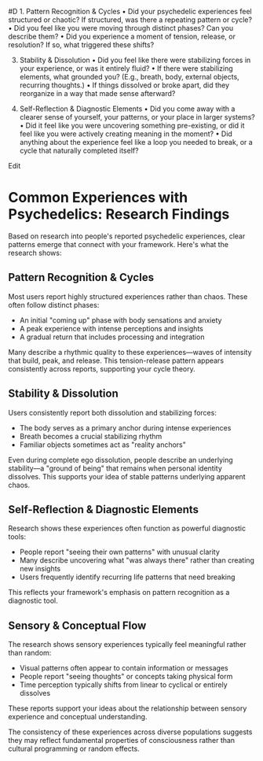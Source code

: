  #D 1. Pattern Recognition & Cycles • Did your psychedelic experiences feel structured or chaotic? If structured, was there a repeating pattern or cycle? • Did you feel like you were moving through distinct phases? Can you describe them? • Did you experience a moment of tension, release, or resolution? If so, what triggered these shifts?
    

    
3. Stability & Dissolution • Did you feel like there were stabilizing forces in your experience, or was it entirely fluid? • If there were stabilizing elements, what grounded you? (E.g., breath, body, external objects, recurring thoughts.) • If things dissolved or broke apart, did they reorganize in a way that made sense afterward?
    
4. Self-Reflection & Diagnostic Elements • Did you come away with a clearer sense of yourself, your patterns, or your place in larger systems? • Did it feel like you were uncovering something pre-existing, or did it feel like you were actively creating meaning in the moment? • Did anything about the experience feel like a loop you needed to break, or a cycle that naturally completed itself?
    

    

Edit

# Common Experiences with Psychedelics: Research Findings

Based on research into people's reported psychedelic experiences, clear patterns emerge that connect with your framework. Here's what the research shows:

## Pattern Recognition & Cycles

Most users report highly structured experiences rather than chaos. These often follow distinct phases:

- An initial "coming up" phase with body sensations and anxiety
- A peak experience with intense perceptions and insights
- A gradual return that includes processing and integration

Many describe a rhythmic quality to these experiences—waves of intensity that build, peak, and release. This tension-release pattern appears consistently across reports, supporting your cycle theory.



## Stability & Dissolution

Users consistently report both dissolution and stabilizing forces:

- The body serves as a primary anchor during intense experiences
- Breath becomes a crucial stabilizing rhythm
- Familiar objects sometimes act as "reality anchors"

Even during complete ego dissolution, people describe an underlying stability—a "ground of being" that remains when personal identity dissolves. This supports your idea of stable patterns underlying apparent chaos.

## Self-Reflection & Diagnostic Elements

Research shows these experiences often function as powerful diagnostic tools:

- People report "seeing their own patterns" with unusual clarity
- Many describe uncovering what "was always there" rather than creating new insights
- Users frequently identify recurring life patterns that need breaking

This reflects your framework's emphasis on pattern recognition as a diagnostic tool.

## Sensory & Conceptual Flow

The research shows sensory experiences typically feel meaningful rather than random:

- Visual patterns often appear to contain information or messages
- People report "seeing thoughts" or concepts taking physical form
- Time perception typically shifts from linear to cyclical or entirely dissolves

These reports support your ideas about the relationship between sensory experience and conceptual understanding.

The consistency of these experiences across diverse populations suggests they may reflect fundamental properties of consciousness rather than cultural programming or random effects.